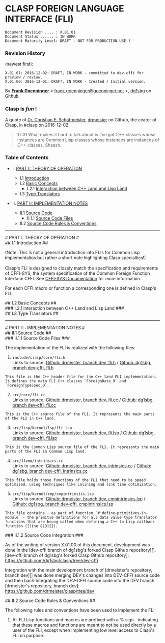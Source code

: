 CLASP FOREIGN LANGUAGE INTERFACE  (FLI)
=======================================

    Document Revision .... : X.01.01
    Document Status ...... : IN WORK
    Document Maturity Level: DRAFT - NOT FOR PRODUCTION USE !

### Revision History
(newest first):

    X.01.01: 2016-12-02: DRAFT, IN WORK - committed to dev-cffi for preview / review.
    X.01.00: 2016-12-01: DRAFT, IN WORK - Created / Initial version.

By <b>[Frank Goenninger][]</b> < <frank.goenninger@goenninger.net> >, [dg1sbg][] on Github

[Frank Goenninger]: http://ham-and-eggs-from-frgo.blogspot.de

[dg1sbg]: https://github.com/dg1sbg

### Clasp is *fun* !
A quote of [Dr. Christian E. Schafmeister][], [drmeister][] on Github, the ceator of Clasp, in #clasp on 2016-12-02:

[Dr. Christian E. Schafmeister]: https://drmeister.wordpress.com

[drmeister]: https://github.com/drmeister

> 17:31 <drmeister> What makes it hard to talk about is
>                   I've got C++ classes whose instances are Common Lisp
>                   classes whose instances are instances of C++ classes.
>                   Sheesh.

### Table of Contents

* I. [PART I: THEORY OF OPERATION](#id-part-i)
    * I.1 [Introduction](#id-i.1)
    * I.2 [Basic Concepts](#id-i.2)
        * I.2.1 [Interaction between C++ Land and Lisp Land](#id-i.2.1)
    * I.3 [Type Translators](#id-i.3)

* II. [PART II: IMPLEMENTATION NOTES](#id-part-ii)
    * II.1 [Source Code](#id-ii.1)
        * II.1.1 [Source Code Files](#id-ii.1.1)
    * II.2 [Source Code Rules & Conventions](#id-ii.2)

* * * * *

<div id="id-part-i">
# PART I: THEORY OF OPERATION #

<div id="id-i.1">
## I.1 Introduction ##

(Note: This is not a general introduction into FLIs for Common Lisp implementatios but rather a short note highlighting Clasp specialties!)
<br>
<br>
Clasp's FLI is designed to closely match the specification and requirements of CFFI-SYS, the system specification of the Common Foreign Function Interface CFFI. See [CFFI-SYS Documentation][] for more information.

[CFFI-SYS Documentation]: https://common-lisp.net/project/cffi/spec/cffi-sys-spec.html
For each CFFI macro or function a corresponding one is defined in Clasp's FLI.

<div id="id-i.2">
## I.2 Basic Concepts ##

<div id="id-i.2.1">
### I.2.1 Interaction between C++ Land and Lisp Land ###




<div id="id-i.3">
## I.3 Type Translators ##


* * * * *

<div id="id-part-ii">
# PART II : IMPLEMENTATION NOTES #

<div id="id-ii.1">
## II.1 Source Code ##

<div id="id-ii.1.1">
### II.1.1 Source Code Files ###

The implementation of the FLI is realized with the following files:

1. `include/clasp/core/fli.h`
<br>Links to source:  [Github: drmeister, branch dev, fli.h][] / [Github: dg1sbg, branch dev-cffi, fli.h][]

[Github: dg1sbg, branch dev-cffi, fli.h]: https://github.com/dg1sbg/clasp/blob/dev-cffi/include/clasp/core/fli.h

[Github: drmeister, branch dev, fli.h]: https://github.com/drmeister/clasp/blob/dev/include/clasp/core/fli.h

    This file is the C++ header file for the C++ land FLI implementation. It defines the main FLI C++ classes `ForeignData_O` and `ForeignTypeSpec_O`.

2. `src/core/fli.cc`
<br>Links to source: [Github: drmeister, branch dev, fli.cc][] / [Github: dg1sbg, branch dev-cffi, fli.cc][]

[Github: dg1sbg, branch dev-cffi, fli.cc]: https://github.com/dg1sbg/clasp/blob/dev-cffi/src/core/fli.cc

[Github: drmeister, branch dev, fli.cc]: https://github.com/drmeister/clasp/blob/dev/src/core/fli.cc

    This is the C++ source file of the FLI. It represents the main parts of the FLI in C++ land.

3. `src/lisp/kernel/lsp/fli.lsp`
<br>Links to source:  [Github: drmeister, branch dev, fli.lsp][] / [Github: dg1sbg, branch dev-cffi, fli.lsp][]

[Github: dg1sbg, branch dev-cffi, fli.lsp]: https://github.com/dg1sbg/clasp/blob/dev-cffi/src/lisp/kernel/lsp/fli.lsp

[Github: drmeister, branch dev, fli.lsp]: https://github.com/drmeister/clasp/blob/dev/src/lisp/kernel/lsp/fli.lsp

    This is the Common Lisp source file of the FLI. It represents the main parts of the FLI in Common Lisp land.

4. `src/llvmo/intrinsics.cc`
<br>Links to source:  [Github: drmeister, branch dev, intrinsics.cc][] / [Github: dg1sbg, branch dev-cffi, intrinsics.cc][]

[Github: dg1sbg, branch dev-cffi, intrinsics.cc]: https://github.com/dg1sbg/clasp/blob/dev-cffi/src/llvmo/intrinsics.cc

[Github: drmeister, branch dev, intrinsics.cc]: https://github.com/drmeister/clasp/blob/dev/src/llvmo/intrinsics.cc

    This file holds those functions of the FLI that need to be speed optimized, using techniques like inlining and link time optimization.

5. `src/lisp/kernel/cmp/cmpintrinsics.lsp`
<br>Links to source:  [Github: drmeister, branch dev, cmpintrinsics.lsp][] / [Github: dg1sbg, branch dev-cffi, cmpintrinsics.lsp][]

[Github: dg1sbg, branch dev-cffi, cmpintrinsics.lsp]: https://github.com/dg1sbg/clasp/blob/dev-cffi/src/lisp/kernel/cmp/cmpintrinsics.lsp

[Github: drmeister, branch dev, cmpintrinsics.lsp]: https://github.com/drmeister/clasp/blob/dev/src/lisp/kernel/cmp/cmpintrinsics.lsp

    This file contains - as part of function `#'define-primitives-in-module` - the primitve definitions for all data value type translator functions that are beung called when defining a C++ to Lisp callback function ([line 813][]).

[line 813]: https://github.com/dg1sbg/clasp/blob/dev-cffi/src/lisp/kernel/cmp/cmpintrinsics.lsp#L813

<div id="id-ii.1.2">
### II.1.2 Source Code Integration ###

As of the writing of version X.01.00 of this document, development was done in the [dev-cffi branch of dg1sbg's forked Clasp Github repository][].
[dev-cffi branch of dg1sbg's forked Clasp Github repository]: https://github.com/dg1sbg/clasp/tree/dev-cffi

Integration with the main development branch of [drmeister's repository, branch dev][] was done merging DEV's changes into DEV-CFFI source code and then back-integrating the DEV-CFFI source code into the DEV branch.
[drmeister's repository, branch dev]: https://github.com/drmeister/clasp/tree/dev

<div id="id-ii.2">
## II.2 Source Code Rules & Conventions ##

The following rules and conventions have been used to implement the FLI:

1. All FLI Lisp functions and macros are prefixed with a % sign - indicating that these macros and functions are meant to not be used directly by a user of the FLI, except when implementing low level access to Clasp's FLI on purpose.
